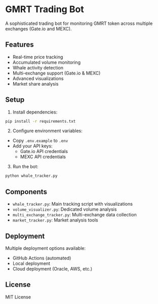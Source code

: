 # GMRT Trading Bot

A sophisticated trading bot for monitoring GMRT token across multiple exchanges (Gate.io and MEXC).

## Features

- Real-time price tracking
- Accumulated volume monitoring
- Whale activity detection
- Multi-exchange support (Gate.io & MEXC)
- Advanced visualizations
- Market share analysis

## Setup

1. Install dependencies:
```bash
pip install -r requirements.txt
```

2. Configure environment variables:
- Copy `.env.example` to `.env`
- Add your API keys:
  - Gate.io API credentials
  - MEXC API credentials

3. Run the bot:
```bash
python whale_tracker.py
```

## Components

- `whale_tracker.py`: Main tracking script with visualizations
- `volume_visualizer.py`: Dedicated volume analysis
- `multi_exchange_tracker.py`: Multi-exchange data collection
- `market_tracker.py`: Market analysis tools

## Deployment

Multiple deployment options available:
- GitHub Actions (automated)
- Local deployment
- Cloud deployment (Oracle, AWS, etc.)

## License

MIT License
